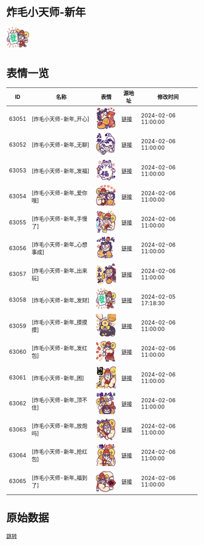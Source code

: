 # 炸毛小天师-新年

<img src="./cover.png" height="60" alt="cover" />

# 表情一览

|ID|名称|表情|源地址|修改时间|
|----|----|----|----|----|
|63051|[炸毛小天师-新年_开心]|<img src="./pic/063051_%5B炸毛小天师-新年_开心%5D.png" height="60" alt="开心"/>|[链接](https://i0.hdslb.com/bfs/garb/4002ae0cdede30c9532b3a534970e1055e24467b.png)|2024-02-06 11:00:00|
|63052|[炸毛小天师-新年_无聊]|<img src="./pic/063052_%5B炸毛小天师-新年_无聊%5D.png" height="60" alt="无聊"/>|[链接](https://i0.hdslb.com/bfs/garb/2e00c8668366d00949fa20e731476fc1dd77d197.png)|2024-02-06 11:00:00|
|63053|[炸毛小天师-新年_发福]|<img src="./pic/063053_%5B炸毛小天师-新年_发福%5D.png" height="60" alt="发福"/>|[链接](https://i0.hdslb.com/bfs/garb/1279efe19ef16231a39c4a6c7e8b95cf4cf6e74e.png)|2024-02-06 11:00:00|
|63054|[炸毛小天师-新年_爱你哦]|<img src="./pic/063054_%5B炸毛小天师-新年_爱你哦%5D.png" height="60" alt="爱你哦"/>|[链接](https://i0.hdslb.com/bfs/garb/b362ff2bacbb7c0915c796bafa6a838ecaf76bb3.png)|2024-02-06 11:00:00|
|63055|[炸毛小天师-新年_手慢了]|<img src="./pic/063055_%5B炸毛小天师-新年_手慢了%5D.png" height="60" alt="手慢了"/>|[链接](https://i0.hdslb.com/bfs/garb/f6a20bc1d54fcac3e72ec53ddd1e085988efca39.png)|2024-02-06 11:00:00|
|63056|[炸毛小天师-新年_心想事成]|<img src="./pic/063056_%5B炸毛小天师-新年_心想事成%5D.png" height="60" alt="心想事成"/>|[链接](https://i0.hdslb.com/bfs/garb/a5f4df15c4e629ba43d7eb88d4064ba52eba8575.png)|2024-02-06 11:00:00|
|63057|[炸毛小天师-新年_出来玩]|<img src="./pic/063057_%5B炸毛小天师-新年_出来玩%5D.png" height="60" alt="出来玩"/>|[链接](https://i0.hdslb.com/bfs/garb/efa9e7a97a51aa1b36c841583f5a5f41140794ed.png)|2024-02-06 11:00:00|
|63058|[炸毛小天师-新年_发财]|<img src="./pic/063058_%5B炸毛小天师-新年_发财%5D.png" height="60" alt="发财"/>|[链接](https://i0.hdslb.com/bfs/garb/3bba96ea613c33d0d70e1fe739117f02a2c5c5b9.png)|2024-02-05 17:18:30|
|63059|[炸毛小天师-新年_摸摸摸]|<img src="./pic/063059_%5B炸毛小天师-新年_摸摸摸%5D.png" height="60" alt="摸摸摸"/>|[链接](https://i0.hdslb.com/bfs/garb/f171e31777c7dcdda39723673c6d48513e313f95.png)|2024-02-06 11:00:00|
|63060|[炸毛小天师-新年_发红包]|<img src="./pic/063060_%5B炸毛小天师-新年_发红包%5D.png" height="60" alt="发红包"/>|[链接](https://i0.hdslb.com/bfs/garb/cea2e2290b46fbd4bf0e7e8f0841a409a326277f.png)|2024-02-06 11:00:00|
|63061|[炸毛小天师-新年_困]|<img src="./pic/063061_%5B炸毛小天师-新年_困%5D.png" height="60" alt="困"/>|[链接](https://i0.hdslb.com/bfs/garb/3c2b44f3d9c3a4304da4af45ce3e10302f1b9e56.png)|2024-02-06 11:00:00|
|63062|[炸毛小天师-新年_顶不住]|<img src="./pic/063062_%5B炸毛小天师-新年_顶不住%5D.png" height="60" alt="顶不住"/>|[链接](https://i0.hdslb.com/bfs/garb/38862971cad8d8127f0b9840c7d6ee7531f399de.png)|2024-02-06 11:00:00|
|63063|[炸毛小天师-新年_放炮吗]|<img src="./pic/063063_%5B炸毛小天师-新年_放炮吗%5D.png" height="60" alt="放炮吗"/>|[链接](https://i0.hdslb.com/bfs/garb/7d61f0e993dd1b1f074e3815e2ecd4b40784b8e2.png)|2024-02-06 11:00:00|
|63064|[炸毛小天师-新年_抢红包]|<img src="./pic/063064_%5B炸毛小天师-新年_抢红包%5D.png" height="60" alt="抢红包"/>|[链接](https://i0.hdslb.com/bfs/garb/d0c4ca15b1c1b9afe45399acf28500f2bfb1ee3d.png)|2024-02-06 11:00:00|
|63065|[炸毛小天师-新年_福到了]|<img src="./pic/063065_%5B炸毛小天师-新年_福到了%5D.png" height="60" alt="福到了"/>|[链接](https://i0.hdslb.com/bfs/garb/7124910a895e2ed7919307c42b2a3dd6b6152651.png)|2024-02-06 11:00:00|

# 原始数据

[跳转](./raw.json)

